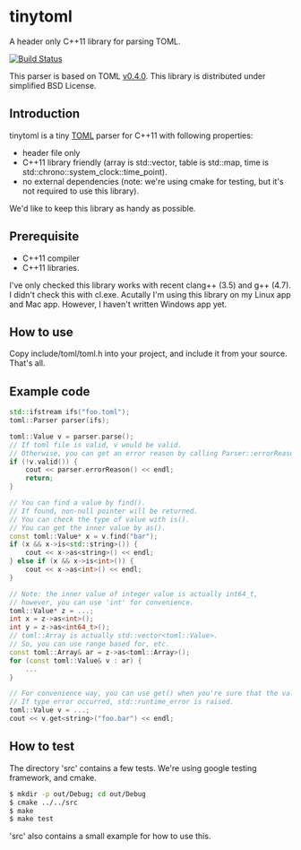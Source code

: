 # tinytoml

A header only C++11 library for parsing TOML.

[![Build Status](https://travis-ci.org/mayah/tinytoml.svg?branch=master)](https://travis-ci.org/mayah/tinytoml)

This parser is based on TOML [v0.4.0](https://github.com/toml-lang/toml/blob/master/versions/en/toml-v0.4.0.md).
This library is distributed under simplified BSD License.

## Introduction

tinytoml is a tiny [TOML](https://github.com/toml-lang/toml) parser for C++11 with following properties:
- header file only
- C++11 library friendly (array is std::vector, table is std::map, time is std::chrono::system_clock::time_point).
- no external dependencies (note: we're using cmake for testing, but it's not required to use this library).

We'd like to keep this library as handy as possible.

## Prerequisite

- C++11 compiler
- C++11 libraries.

I've only checked this library works with recent clang++ (3.5) and g++ (4.7). I didn't check this with cl.exe.
Acutally I'm using this library on my Linux app and Mac app. However, I haven't written Windows app yet.

## How to use

Copy include/toml/toml.h into your project, and include it from your source. That's all.

## Example code

```c++
std::ifstream ifs("foo.toml");
toml::Parser parser(ifs);

toml::Value v = parser.parse();
// If toml file is valid, v would be valid.
// Otherwise, you can get an error reason by calling Parser::errorReason().
if (!v.valid()) {
    cout << parser.errorReason() << endl;
    return;
}

// You can find a value by find().
// If found, non-null pointer will be returned.
// You can check the type of value with is().
// You can get the inner value by as().
const toml::Value* x = v.find("bar");
if (x && x->is<std::string>()) {
    cout << x->as<string>() << endl;
} else if (x && x->is<int>()) {
    cout << x->as<int>() << endl;
}

// Note: the inner value of integer value is actually int64_t,
// however, you can use 'int' for convenience.
toml::Value* z = ...;
int x = z->as<int>();
int y = z->as<int64_t>();
// toml::Array is actually std::vector<toml::Value>.
// So, you can use range based for, etc.
const toml::Array& ar = z->as<toml::Array>();
for (const toml::Value& v : ar) {
    ...
}

// For convenience way, you can use get() when you're sure that the value exists.
// If type error occurred, std::runtime_error is raised.
toml::Value v = ...;
cout << v.get<string>("foo.bar") << endl;
```

## How to test

The directory 'src' contains a few tests. We're using google testing framework, and cmake.

```sh
$ mkdir -p out/Debug; cd out/Debug
$ cmake ../../src
$ make
$ make test
```

'src' also contains a small example for how to use this.
